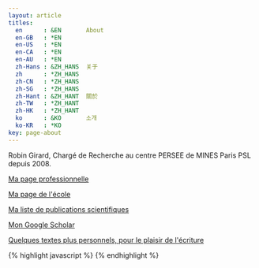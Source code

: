 ```yaml
---
layout: article
titles:
  en      : &EN       About
  en-GB   : *EN
  en-US   : *EN
  en-CA   : *EN
  en-AU   : *EN
  zh-Hans : &ZH_HANS  关于
  zh      : *ZH_HANS
  zh-CN   : *ZH_HANS
  zh-SG   : *ZH_HANS
  zh-Hant : &ZH_HANT  關於
  zh-TW   : *ZH_HANT
  zh-HK   : *ZH_HANT
  ko      : &KO       소개
  ko-KR   : *KO
key: page-about
---
```


Robin Girard, Chargé de Recherche au centre PERSEE de MINES Paris PSL depuis 2008.

[Ma page professionnelle](https://www.robingirard.eu/)

[Ma page de l'école ](https://www.minesparis.psl.eu/Services/Annuaire/robin-girard)

[Ma liste de publications scientifiques](http://hal-ensmp.archives-ouvertes.fr/Public/afficheRequetePubli.php?auteur_exp=robin,girard&labos_exp=2185;214579&CB_ref_biblio=oui&langue=Francais&tri_exp=annee_publi&tri_exp2=typdoc&tri_exp3=date_publi&ordre_aff=TA&Fen=Aff&css=../css/VisuRubriqueEncadre.css)

[Mon Google Scholar](https://scholar.google.fr/citations?user=cEYGStIAAAAJ&hl=fr)

[Quelques textes plus personnels, pour le plaisir de l'écriture](https://robingirard.github.io/Approximations)


{% highlight javascript %}
{% endhighlight %}
